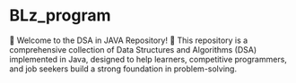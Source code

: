 # BLz_program
🚀 Welcome to the DSA in JAVA Repository! 🚀  This repository is a comprehensive collection of Data Structures and Algorithms (DSA) implemented in Java, designed to help learners, competitive programmers, and job seekers build a strong foundation in problem-solving.
